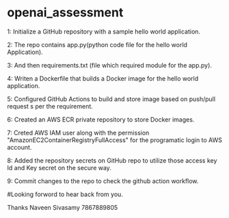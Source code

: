 # openai_assessment

1: Initialize a GitHub repository with a sample hello world application.

2: The repo contains app.py(python code file for the hello world Application).

3: And then requirements.txt (file which required module for the app.py).

4: Writen a Dockerfile that builds a Docker image for the hello world application.

5: Configured GitHub Actions to build and store image based on push/pull request s per the requirement.

6: Created an AWS ECR private repository to store Docker images.

7: Creted AWS IAM user along with the permission "AmazonEC2ContainerRegistryFullAccess" for the programatic login to AWS account.

8: Added the repository secrets on GitHub repo to utilize those access key Id and Key secret on the secure way.

9: Commit changes to the repo to check the github action workflow.

#Looking forword to hear back from you.

Thanks
Naveen Sivasamy
7867889805
